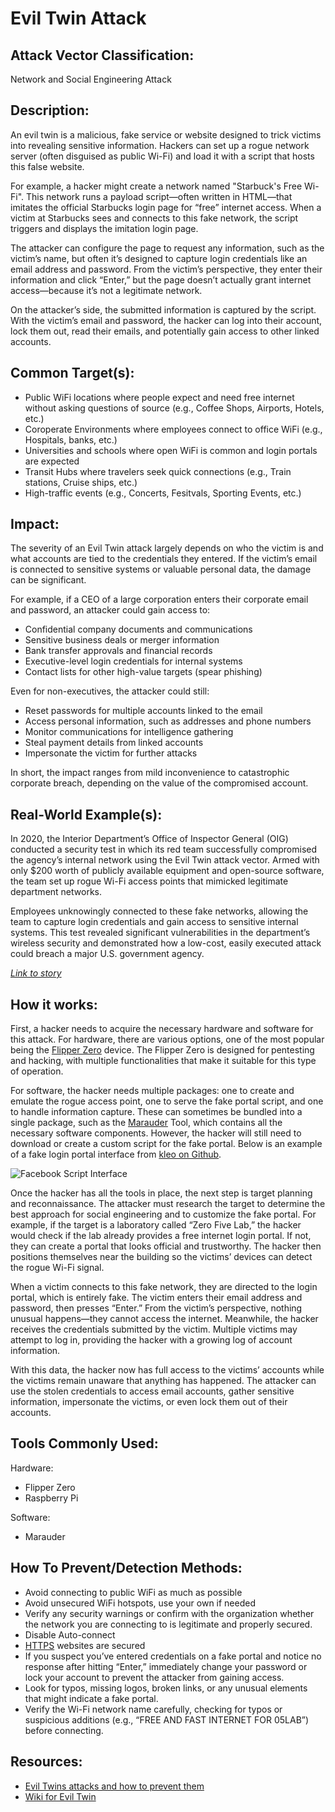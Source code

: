 # Evil Twin Attack


## Attack Vector Classification:

Network and Social Engineering Attack


## Description:

An evil twin is a malicious, fake service or website designed to trick victims into revealing sensitive information. Hackers can set up a rogue network server (often disguised as public Wi-Fi) and load it with a script that hosts this false website.

For example, a hacker might create a network named "Starbuck's Free Wi-Fi". This network runs a payload script—often written in HTML—that imitates the official Starbucks login page for “free” internet access. When a victim at Starbucks sees and connects to this fake network, the script triggers and displays the imitation login page.

The attacker can configure the page to request any information, such as the victim’s name, but often it’s designed to capture login credentials like an email address and password. From the victim’s perspective, they enter their information and click “Enter,” but the page doesn’t actually grant internet access—because it’s not a legitimate network.

On the attacker’s side, the submitted information is captured by the script. With the victim’s email and password, the hacker can log into their account, lock them out, read their emails, and potentially gain access to other linked accounts.


## Common Target(s):

- Public WiFi locations where people expect and need free internet without asking questions of source (e.g., Coffee Shops, Airports, Hotels, etc.)
- Coroperate Environments where employees connect to office WiFi (e.g., Hospitals, banks, etc.)
- Universities and schools where open WiFi is common and login portals are expected
- Transit Hubs where travelers seek quick connections (e.g., Train stations, Cruise ships, etc.)
- High-traffic events (e.g., Concerts, Fesitvals, Sporting Events, etc.)


## Impact:

The severity of an Evil Twin attack largely depends on who the victim is and what accounts are tied to the credentials they entered. If the victim’s email is connected to sensitive systems or valuable personal data, the damage can be significant.

For example, if a CEO of a large corporation enters their corporate email and password, an attacker could gain access to:
- Confidential company documents and communications
- Sensitive business deals or merger information
- Bank transfer approvals and financial records
- Executive-level login credentials for internal systems
- Contact lists for other high-value targets (spear phishing)

Even for non-executives, the attacker could still:
- Reset passwords for multiple accounts linked to the email
- Access personal information, such as addresses and phone numbers
- Monitor communications for intelligence gathering
- Steal payment details from linked accounts
- Impersonate the victim for further attacks

In short, the impact ranges from mild inconvenience to catastrophic corporate breach, depending on the value of the compromised account.


## Real-World Example(s):

In 2020, the Interior Department’s Office of Inspector General (OIG) conducted a security test in which its red team successfully compromised the agency’s internal network using the Evil Twin attack vector. Armed with only $200 worth of publicly available equipment and open-source software, the team set up rogue Wi-Fi access points that mimicked legitimate department networks.

Employees unknowingly connected to these fake networks, allowing the team to capture login credentials and gain access to sensitive internal systems. This test revealed significant vulnerabilities in the department’s wireless security and demonstrated how a low-cost, easily executed attack could breach a major U.S. government agency.

*[Link to story](https://www.nextgov.com/cybersecurity/2020/09/interior-ig-team-used-evil-twins-and-200-tech-hack-department-wi-fi-networks/168521/)*


## How it works:

First, a hacker needs to acquire the necessary hardware and software for this attack. For hardware, there are various options, one of the most popular being the [Flipper Zero](../../05-Hacking/Tools/Hardware-Tools/Flipper-Zero.md) device. The Flipper Zero is designed for pentesting and hacking, with multiple functionalities that make it suitable for this type of operation. 

For software, the hacker needs multiple packages: one to create and emulate the rogue access point, one to serve the fake portal script, and one to handle information capture. These can sometimes be bundled into a single package, such as the [Marauder](https://lab.flipper.net/apps/esp32_wifi_marauder) Tool, which contains all the necessary software components. However, the hacker will still need to download or create a custom script for the fake portal. Below is an example of a fake login portal interface from [kleo on Github](https://github.com/kleo/evilportals/tree/master/portals/facebook-login).

![Facebook Script Interface]()

Once the hacker has all the tools in place, the next step is target planning and reconnaissance. The attacker must research the target to determine the best approach for social engineering and to customize the fake portal. For example, if the target is a laboratory called “Zero Five Lab,” the hacker would check if the lab already provides a free internet login portal. If not, they can create a portal that looks official and trustworthy. The hacker then positions themselves near the building so the victims’ devices can detect the rogue Wi-Fi signal.

When a victim connects to this fake network, they are directed to the login portal, which is entirely fake. The victim enters their email address and password, then presses “Enter.” From the victim’s perspective, nothing unusual happens—they cannot access the internet. Meanwhile, the hacker receives the credentials submitted by the victim. Multiple victims may attempt to log in, providing the hacker with a growing log of account information.

With this data, the hacker now has full access to the victims’ accounts while the victims remain unaware that anything has happened. The attacker can use the stolen credentials to access email accounts, gather sensitive information, impersonate the victims, or even lock them out of their accounts. 


## Tools Commonly Used:

Hardware:
- Flipper Zero
- Raspberry Pi

Software:
- Marauder 


## How To Prevent/Detection Methods:

- Avoid connecting to public WiFi as much as possible
- Avoid unsecured WiFi hotspots, use your own if needed
- Verify any security warnings or confirm with the organization whether the network you are connecting to is legitimate and properly secured.
- Disable Auto-connect
- [HTTPS](../Definitions.md) websites are secured
- If you suspect you’ve entered credentials on a fake portal and notice no response after hitting “Enter,” immediately change your password or lock your account to prevent the attacker from gaining access.
- Look for typos, missing logos, broken links, or any unusual elements that might indicate a fake portal.
- Verify the Wi-Fi network name carefully, checking for typos or suspicious additions (e.g., “FREE AND FAST INTERNET FOR 05LAB”) before connecting.

## Resources: 
- [Evil Twins attacks and how to prevent them](https://usa.kaspersky.com/resource-center/preemptive-safety/evil-twin-attacks)
- [Wiki for Evil Twin](https://en.wikipedia.org/wiki/Evil_twin_(wireless_networks))